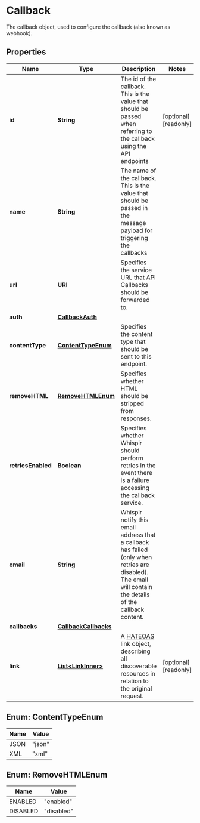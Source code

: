 

# Callback

The callback object, used to configure the callback (also known as webhook).

## Properties

| Name | Type | Description | Notes |
|------------ | ------------- | ------------- | -------------|
|**id** | **String** | The id of the callback.   This is the value that should be passed when referring to the callback using the API endpoints |  [optional] [readonly] |
|**name** | **String** | The name of the callback.   This is the value that should be passed in the message payload for triggering the callbacks |  |
|**url** | **URI** | Specifies the service URL that API Callbacks should be forwarded to. |  |
|**auth** | [**CallbackAuth**](CallbackAuth.md) |  |  |
|**contentType** | [**ContentTypeEnum**](#ContentTypeEnum) | Specifies the content type that should be sent to this endpoint. |  |
|**removeHTML** | [**RemoveHTMLEnum**](#RemoveHTMLEnum) | Specifies whether HTML should be stripped from responses. |  |
|**retriesEnabled** | **Boolean** | Specifies whether Whispir should perform retries in the event there is a failure accessing the callback service. |  |
|**email** | **String** | Whispir notify this email address that a callback has failed (only when retries are disabled).   The email will contain the details of the callback content. |  |
|**callbacks** | [**CallbackCallbacks**](CallbackCallbacks.md) |  |  |
|**link** | [**List&lt;LinkInner&gt;**](LinkInner.md) | A [HATEOAS](https://en.wikipedia.org/wiki/HATEOAS) link object, describing all discoverable resources in relation to the original request. |  [optional] [readonly] |



## Enum: ContentTypeEnum

| Name | Value |
|---- | -----|
| JSON | &quot;json&quot; |
| XML | &quot;xml&quot; |



## Enum: RemoveHTMLEnum

| Name | Value |
|---- | -----|
| ENABLED | &quot;enabled&quot; |
| DISABLED | &quot;disabled&quot; |



